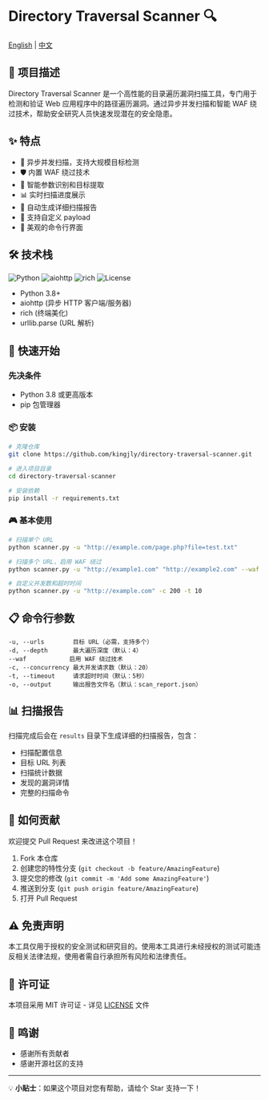 # Directory Traversal Scanner 🔍

[English](README_EN.md) | [中文](README.md)

## 📖 项目描述

Directory Traversal Scanner 是一个高性能的目录遍历漏洞扫描工具，专门用于检测和验证 Web 应用程序中的路径遍历漏洞。通过异步并发扫描和智能 WAF 绕过技术，帮助安全研究人员快速发现潜在的安全隐患。

## ✨ 特点

- 🚄 异步并发扫描，支持大规模目标检测
- 🛡️ 内置 WAF 绕过技术
- 🎯 智能参数识别和目标提取
- 📊 实时扫描进度展示
- 📝 自动生成详细扫描报告
- 🔄 支持自定义 payload
- 🌈 美观的命令行界面

## 🛠️ 技术栈

![Python](https://img.shields.io/badge/Python-3.8+-blue)
![aiohttp](https://img.shields.io/badge/aiohttp-latest-green)
![rich](https://img.shields.io/badge/rich-latest-yellow)
![License](https://img.shields.io/badge/License-MIT-green)

- Python 3.8+
- aiohttp (异步 HTTP 客户端/服务器)
- rich (终端美化)
- urllib.parse (URL 解析)

## 🚀 快速开始

### 先决条件

- Python 3.8 或更高版本
- pip 包管理器

### 📦 安装

```bash
# 克隆仓库
git clone https://github.com/kingjly/directory-traversal-scanner.git

# 进入项目目录
cd directory-traversal-scanner

# 安装依赖
pip install -r requirements.txt
```

### 🎮 基本使用

```bash
# 扫描单个 URL
python scanner.py -u "http://example.com/page.php?file=test.txt"

# 扫描多个 URL，启用 WAF 绕过
python scanner.py -u "http://example1.com" "http://example2.com" --waf

# 自定义并发数和超时时间
python scanner.py -u "http://example.com" -c 200 -t 10
```

## 📋 命令行参数

```
-u, --urls        目标 URL（必需，支持多个）
-d, --depth       最大遍历深度（默认：4）
--waf            启用 WAF 绕过技术
-c, --concurrency 最大并发请求数（默认：20）
-t, --timeout     请求超时时间（默认：5秒）
-o, --output      输出报告文件名（默认：scan_report.json）
```

## 📊 扫描报告

扫描完成后会在 `results` 目录下生成详细的扫描报告，包含：
- 扫描配置信息
- 目标 URL 列表
- 扫描统计数据
- 发现的漏洞详情
- 完整的扫描命令

## 🤝 如何贡献

欢迎提交 Pull Request 来改进这个项目！

1. Fork 本仓库
2. 创建您的特性分支 (`git checkout -b feature/AmazingFeature`)
3. 提交您的修改 (`git commit -m 'Add some AmazingFeature'`)
4. 推送到分支 (`git push origin feature/AmazingFeature`)
5. 打开 Pull Request

## ⚠️ 免责声明

本工具仅用于授权的安全测试和研究目的。使用本工具进行未经授权的测试可能违反相关法律法规，使用者需自行承担所有风险和法律责任。

## 📄 许可证

本项目采用 MIT 许可证 - 详见 [LICENSE](LICENSE) 文件

## 🌟 鸣谢

- 感谢所有贡献者
- 感谢开源社区的支持

---

💡 **小贴士**：如果这个项目对您有帮助，请给个 Star 支持一下！
